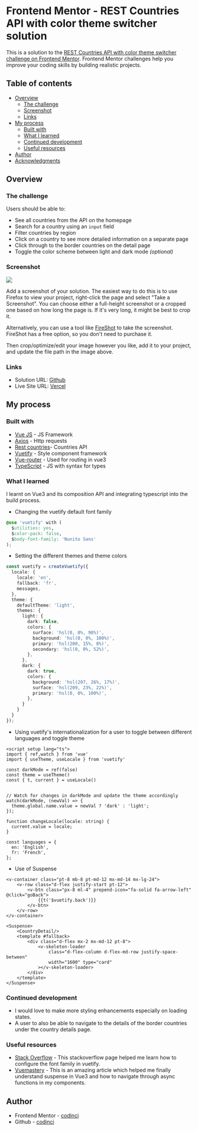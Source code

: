 # Frontend Mentor - REST Countries API with color theme switcher solution

This is a solution to the [REST Countries API with color theme switcher challenge on Frontend Mentor](https://www.frontendmentor.io/challenges/rest-countries-api-with-color-theme-switcher-5cacc469fec04111f7b848ca). Frontend Mentor challenges help you improve your coding skills by building realistic projects.

## Table of contents

- [Overview](#overview)
  - [The challenge](#the-challenge)
  - [Screenshot](#screenshot)
  - [Links](#links)
- [My process](#my-process)
  - [Built with](#built-with)
  - [What I learned](#what-i-learned)
  - [Continued development](#continued-development)
  - [Useful resources](#useful-resources)
- [Author](#author)
- [Acknowledgments](#acknowledgments)


## Overview

### The challenge

Users should be able to:

- See all countries from the API on the homepage
- Search for a country using an `input` field
- Filter countries by region
- Click on a country to see more detailed information on a separate page
- Click through to the border countries on the detail page
- Toggle the color scheme between light and dark mode *(optional)*

### Screenshot

![](./screenshot.jpg)

Add a screenshot of your solution. The easiest way to do this is to use Firefox to view your project, right-click the page and select "Take a Screenshot". You can choose either a full-height screenshot or a cropped one based on how long the page is. If it's very long, it might be best to crop it.

Alternatively, you can use a tool like [FireShot](https://getfireshot.com/) to take the screenshot. FireShot has a free option, so you don't need to purchase it.

Then crop/optimize/edit your image however you like, add it to your project, and update the file path in the image above.



### Links

- Solution URL: [Github](https://github.com/codinci/rest-countries)
- Live Site URL: [Vercel](https://rest-countries-six-lilac.vercel.app/)

## My process

### Built with

- [Vue JS](https://vuejs.org) - JS Framework
- [Axios](https://axios-http.com/docs/intro) - Http requests
- [Rest countries](https://restcountries.com/)- Countries API
- [Vuetify](https://vuetifyjs.com/en/) - Style component framework
- [Vue-router](https://router.vuejs.org) - Used for routing in vue3
- [TypeScript](https://www.typescriptlang.org/) - JS with syntax for types


### What I learned

I learnt on Vue3 and its composition API and integrating typescript into the build process.

- Changing the vuetify default font family

```style.css
@use 'vuetify' with (
  $utilities: yes,
  $color-pack: false,
  $body-font-family: 'Nunito Sans'
);

```

- Setting the different themes and theme colors
```main.ts
const vuetify = createVuetify({
  locale: {
    locale: 'en',
    fallback: 'fr',
    messages,
  },
  theme: {
    defaultTheme: 'light',
    themes: {
      light: {
        dark: false,
        colors: {
          surface: 'hsl(0, 0%, 98%)',
          background: 'hsl(0, 0%, 100%)',
          primary: 'hsl(200, 15%, 8%)',
          secondary: 'hsl(0, 0%, 52%)',
        },
      },
      dark: {
        dark: true,
        colors: {
          background: 'hsl(207, 26%, 17%)',
          surface: 'hsl(209, 23%, 22%)',
          primary: 'hsl(0, 0%, 100%)',
        },
      }
    }
  }
});

```

- Using vuetify's internationalization for a user to toggle between different languages and toggle theme

```header.vue
<script setup lang="ts">
import { ref,watch } from 'vue'
import { useTheme, useLocale } from 'vuetify'

const darkMode = ref(false)
const theme = useTheme()
const { t, current } = useLocale()


// Watch for changes in darkMode and update the theme accordingly
watch(darkMode, (newVal) => {
  theme.global.name.value = newVal ? 'dark' : 'light';
});

function changeLocale(locale: string) {
  current.value = locale;
}

const languages = {
  en: 'English',
  fr: 'French',
};
```

- Use of Suspense
```CountryPage.vue
<v-container class="pt-8 mb-8 pt-md-12 mx-md-14 mx-lg-24">
	<v-row class="d-flex justify-start pt-12">
		<v-btn class="px-8 ml-4" prepend-icon="fa-solid fa-arrow-left" @click="goBack">
			{{t('$vuetify.back')}}
		</v-btn>
	</v-row>
</v-container>

<Suspense>
	<CountryDetail/>
	<template #fallback>
		<div class="d-flex mx-2 mx-md-12 pt-8">
			<v-skeleton-loader
				class="d-flex-column d-flex-md-row justify-space-between"
				width="1600" type="card"
			></v-skeleton-loader>
		</div>
	</template>
</Suspense>

```

### Continued development

- I would love to make more styling enhancements especially on loading states.
- A user to also be able to navigate to the details of the border countries under the country details page.

### Useful resources

- [Stack Overflow](https://stackoverflow.com/questions/45598884/change-default-font-in-vuetify) - This stackoverflow page helped me learn how to configure the font family in vuetify.
- [Vuemastery](https://www.vuemastery.com/blog/async-with-suspense/) - This is an amazing article which helped me finally understand suspense in Vue3 and how to navigate through async functions in my components.

## Author

- Frontend Mentor - [codinci](https://www.frontendmentor.io/profile/codinci)
- Github - [codinci](https://github.com/codinci)
